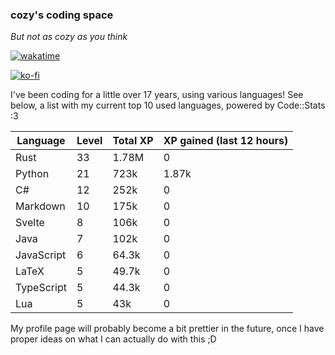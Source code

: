 ### cozy's coding space
*But not as cozy as you think*

[![wakatime](https://wakatime.com/badge/user/c0ba07bb-3421-41be-bd1a-d611e670f250.svg)](https://wakatime.com/@c0ba07bb-3421-41be-bd1a-d611e670f250)

[![ko-fi](https://ko-fi.com/img/githubbutton_sm.svg)](https://ko-fi.com/J3J75ITL4)

I've been coding for a little over 17 years, using various languages! See below, a list with my current top 10 used languages, powered by Code::Stats :3
    
| Language | Level | Total XP | XP gained (last 12 hours) |
| --- | --- | --- | --- |
| Rust | 33 | 1.78M | 0 |
| Python | 21 | 723k | 1.87k |
| C# | 12 | 252k | 0 |
| Markdown | 10 | 175k | 0 |
| Svelte | 8 | 106k | 0 |
| Java | 7 | 102k | 0 |
| JavaScript | 6 | 64.3k | 0 |
| LaTeX | 5 | 49.7k | 0 |
| TypeScript | 5 | 44.3k | 0 |
| Lua | 5 | 43k | 0 |
    
My profile page will probably become a bit prettier in the future, once I have proper ideas on what I can actually do with this ;D